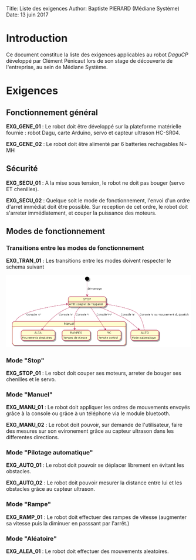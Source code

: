 Title:   Liste des exigences
Author:  Baptiste PIERARD (Médiane Système)
Date:    13 juin 2017

Introduction
==============

Ce document constitue la liste des exigences applicables au robot *DaguCP* développé par Clément Pénicaut lors de son stage de découverte de l'entreprise, au sein de Médiane Système.

Exigences
===============


Fonctionnement général
------------------------

**EXG_GENE_01** : Le robot doit être développé sur la plateforme matérielle fournie : robot Dagu, carte Arduino, servo et capteur ultrason HC-SR04.

**EXG_GENE_02** : Le robot doit être alimenté par 6 batteries rechagables Ni-MH


Sécurité
----------

**EXG_SECU_01** : A la mise sous tension, le robot ne doit pas bouger (servo ET chenilles).

**EXG_SECU_02** : Quelque soit le mode de fonctionnement, l'envoi d'un ordre d'arret immédiat doit être possible. Sur reception de cet ordre, le robot doit s'arreter immédiatement, et couper la puissance des moteurs.


Modes de fonctionnement
-------------------------

### Transitions entre les modes de fonctionnement

**EXG_TRAN_01** : Les transitions entre les modes doivent respecter le schema suivant 

![Transition entre les modes](transitions_modes.png)
### Mode "Stop"


**EXG_STOP_01** : Le robot doit couper ses moteurs, arreter de bouger ses chenilles et le servo. 


### Mode "Manuel"

**EXG_MANU_01** : Le robot doit appliquer les ordres de mouvements envoyés grâce à la console ou grâce à un téléphone via le module bluetooth.

**EXG_MANU_02** : Le robot doit pouvoir, sur demande de l'utilisateur, faire des mesures sur son evironement grâce au capteur ultrason dans les differentes directions.


### Mode "Pilotage automatique"

**EXG_AUTO_01** : Le robot doit pouvoir se déplacer librement en évitant les obstacles.
 
**EXG_AUTO_02** : Le robot doit pouvoir mesurer la distance entre lui et les obstacles grâce au capteur ultrason. 

### Mode "Rampe"

**EXG_RAMP_01** : Le robot doit effectuer des rampes de vitesse (augmenter sa vitesse puis la diminuer en passsant par l'arrêt.)

### Mode "Aléatoire"

**EXG_ALEA_01** : Le robot doit effectuer des mouvements aleatoires.

